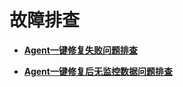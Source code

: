 # 故障排查<a name="ces_01_0010"></a>

-   **[Agent一键修复失败问题排查](Agent一键修复失败问题排查.md)**  

-   **[Agent一键修复后无监控数据问题排查](Agent一键修复后无监控数据问题排查.md)**  


